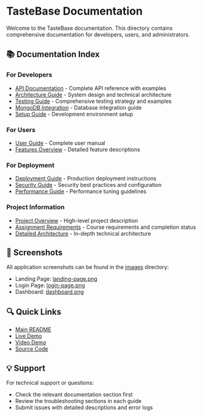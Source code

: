 # TasteBase Documentation

Welcome to the TasteBase documentation. This directory contains comprehensive documentation for developers, users, and administrators.

## 📚 Documentation Index

### For Developers
- [API Documentation](./api.md) - Complete API reference with examples
- [Architecture Guide](./architecture.md) - System design and technical architecture
- [Testing Guide](./testing.md) - Comprehensive testing strategy and examples
- [MongoDB Integration](./mongodb-integration.md) - Database integration guide
- [Setup Guide](./setup-guide.md) - Development environment setup

### For Users
- [User Guide](./user-guide.md) - Complete user manual
- [Features Overview](./features.md) - Detailed feature descriptions

### For Deployment
- [Deployment Guide](./deployment.md) - Production deployment instructions
- [Security Guide](./security.md) - Security best practices and configuration
- [Performance Guide](./performance.md) - Performance tuning guidelines

### Project Information
- [Project Overview](./project-overview.md) - High-level project description
- [Assignment Requirements](./assignment-requirements.md) - Course requirements and completion status
- [Detailed Architecture](./detailed-architecture.md) - In-depth technical architecture

## 📸 Screenshots

All application screenshots can be found in the [images](./images) directory:
- Landing Page: [landing-page.png](./images/landing-page.png)
- Login Page: [login-page.png](./images/login-page.png)
- Dashboard: [dashboard.png](./images/dashboard.png)

## 🔍 Quick Links

- [Main README](../README.md)
- [Live Demo](https://final-project-wqlc.onrender.com/)
- [Video Demo](https://www.loom.com/share/f28af19429494ad499cd8bd2220ba316)
- [Source Code](https://github.com/JBL951/Final_Project)

## 💡 Support

For technical support or questions:
- Check the relevant documentation section first
- Review the troubleshooting sections in each guide
- Submit issues with detailed descriptions and error logs